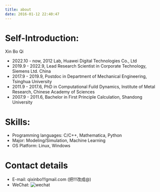 ```yaml
---
title: about
date: 2016-01-12 22:40:47
---
```


# Self-Introduction:

Xin Bo Qi
- 2022.10 - now, 2012 Lab, Huawei Digital Technologies Co., Ltd
- 2019.9 - 2022.9, Lead Research Scientist in Corporate Technology, Siemens Ltd. China
- 2017.9 - 2019.9, Postdoc in Department of Mechanical Engineering, Tsinghua University
- 2011.9 - 2017.6, PhD in Computational Fuild Dynamics, Institute of Metal Research, Chinese Academy of Sciences
- 2007.9 - 2011.6, Bachelor in First Principle Calculation, Shandong University

# Skills:
- Programming languages: C/C++, Mathematica, Python
- Major: Modeling/Simulation, Machine Learning
- OS Platform: Linux, Windows

# Contact details

- E-mail: qixinbo!!!gmail.com (把!!!改成@)
- WeChat:
![wechat](https://user-images.githubusercontent.com/6218739/107872337-a1bc4080-6ee4-11eb-9481-49cb21891f16.png)
